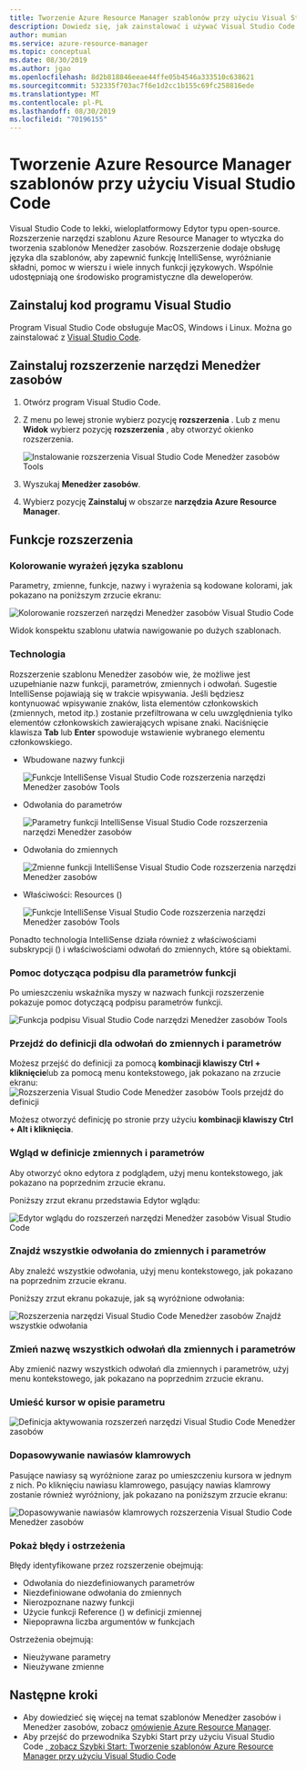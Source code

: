 ```yaml
---
title: Tworzenie Azure Resource Manager szablonów przy użyciu Visual Studio Code
description: Dowiedz się, jak zainstalować i używać Visual Studio Code i rozszerzenia narzędzi Azure Resource Manager.
author: mumian
ms.service: azure-resource-manager
ms.topic: conceptual
ms.date: 08/30/2019
ms.author: jgao
ms.openlocfilehash: 8d2b818846eeae44ffe05b4546a333510c638621
ms.sourcegitcommit: 532335f703ac7f6e1d2cc1b155c69fc258816ede
ms.translationtype: MT
ms.contentlocale: pl-PL
ms.lasthandoff: 08/30/2019
ms.locfileid: "70196155"
---
```

# <a name="use-visual-studio-code-to-create-azure-resource-manager-templates"></a>Tworzenie Azure Resource Manager szablonów przy użyciu Visual Studio Code

Visual Studio Code to lekki, wieloplatformowy Edytor typu open-source. Rozszerzenie narzędzi szablonu Azure Resource Manager to wtyczka do tworzenia szablonów Menedżer zasobów. Rozszerzenie dodaje obsługę języka dla szablonów, aby zapewnić funkcję IntelliSense, wyróżnianie składni, pomoc w wierszu i wiele innych funkcji językowych. Wspólnie udostępniają one środowisko programistyczne dla deweloperów.

## <a name="install-visual-studio-code"></a>Zainstaluj kod programu Visual Studio

Program Visual Studio Code obsługuje MacOS, Windows i Linux.  Można go zainstalować z [Visual Studio Code](https://code.visualstudio.com/).

## <a name="install-resource-manager-tools-extension"></a>Zainstaluj rozszerzenie narzędzi Menedżer zasobów

1. Otwórz program Visual Studio Code.
1. Z menu po lewej stronie wybierz pozycję **rozszerzenia** . Lub z menu **Widok** wybierz pozycję **rozszerzenia** , aby otworzyć okienko rozszerzenia.

    ![Instalowanie rozszerzenia Visual Studio Code Menedżer zasobów Tools](./media/resource-manager-tools-vs-code/resource-manager-visual-studio-code-tools-extension.png)
1. Wyszukaj **Menedżer zasobów**.
1. Wybierz pozycję **Zainstaluj** w obszarze **narzędzia Azure Resource Manager**.

## <a name="the-extension-features"></a>Funkcje rozszerzenia

### <a name="colorization-for-template-language-expressions"></a>Kolorowanie wyrażeń języka szablonu

Parametry, zmienne, funkcje, nazwy i wyrażenia są kodowane kolorami, jak pokazano na poniższym zrzucie ekranu:

![Kolorowanie rozszerzeń narzędzi Menedżer zasobów Visual Studio Code](./media/resource-manager-tools-vs-code/resource-manager-tools-extension-colorization.png)

Widok konspektu szablonu ułatwia nawigowanie po dużych szablonach.

### <a name="intellisense"></a>Technologia

Rozszerzenie szablonu Menedżer zasobów wie, że możliwe jest uzupełnianie nazw funkcji, parametrów, zmiennych i odwołań. Sugestie IntelliSense pojawiają się w trakcie wpisywania. Jeśli będziesz kontynuować wpisywanie znaków, lista elementów członkowskich (zmiennych, metod itp.) zostanie przefiltrowana w celu uwzględnienia tylko elementów członkowskich zawierających wpisane znaki. Naciśnięcie klawisza **Tab** lub **Enter** spowoduje wstawienie wybranego elementu członkowskiego.

- Wbudowane nazwy funkcji

    ![Funkcje IntelliSense Visual Studio Code rozszerzenia narzędzi Menedżer zasobów Tools](./media/resource-manager-tools-vs-code/resource-manager-tools-extension-intellisense-functions.png)

- Odwołania do parametrów

    ![Parametry funkcji IntelliSense Visual Studio Code rozszerzenia narzędzi Menedżer zasobów](./media/resource-manager-tools-vs-code/resource-manager-tools-extension-intellisense-parameters.png)

- Odwołania do zmiennych

    ![Zmienne funkcji IntelliSense Visual Studio Code rozszerzenia narzędzi Menedżer zasobów](./media/resource-manager-tools-vs-code/resource-manager-tools-extension-intellisense-variables.png)

- Właściwości: Resources ()

    ![Funkcje IntelliSense Visual Studio Code rozszerzenia narzędzi Menedżer zasobów Tools](./media/resource-manager-tools-vs-code/resource-manager-tools-extension-intellisense-resourcegroup.png)

Ponadto technologia IntelliSense działa również z właściwościami subskrypcji () i właściwościami odwołań do zmiennych, które są obiektami.

### <a name="signature-help-for-function-parameters"></a>Pomoc dotycząca podpisu dla parametrów funkcji

Po umieszczeniu wskaźnika myszy w nazwach funkcji rozszerzenie pokazuje pomoc dotyczącą podpisu parametrów funkcji.

![Funkcja podpisu Visual Studio Code narzędzi Menedżer zasobów Tools](./media/resource-manager-tools-vs-code/resource-manager-tools-extension-signature-function.png)

### <a name="go-to-definition-for-variable-and-parameter-references"></a>Przejdź do definicji dla odwołań do zmiennych i parametrów

Możesz przejść do definicji za pomocą **kombinacji klawiszy Ctrl + kliknięcie**lub za pomocą menu kontekstowego, jak pokazano na zrzucie ekranu: ![Rozszerzenia Visual Studio Code Menedżer zasobów Tools przejdź do definicji](./media/resource-manager-tools-vs-code/resource-manager-tools-extension-context-menu.png)

Możesz otworzyć definicję po stronie przy użyciu **kombinacji klawiszy Ctrl + Alt i kliknięcia**.

### <a name="peek-for-variable-and-parameter-definitions"></a>Wgląd w definicje zmiennych i parametrów

Aby otworzyć okno edytora z podglądem, użyj menu kontekstowego, jak pokazano na poprzednim zrzucie ekranu.

Poniższy zrzut ekranu przedstawia Edytor wglądu:

![Edytor wglądu do rozszerzeń narzędzi Menedżer zasobów Visual Studio Code](./media/resource-manager-tools-vs-code/resource-manager-tools-extension-peek-editor.png)

### <a name="find-all-references-for-variables-and-parameters"></a>Znajdź wszystkie odwołania do zmiennych i parametrów

Aby znaleźć wszystkie odwołania, użyj menu kontekstowego, jak pokazano na poprzednim zrzucie ekranu.

Poniższy zrzut ekranu pokazuje, jak są wyróżnione odwołania:

![Rozszerzenia narzędzi Visual Studio Code Menedżer zasobów Znajdź wszystkie odwołania](./media/resource-manager-tools-vs-code/resource-manager-tools-extension-find-all-references.png)

### <a name="rename-all-references-for-variables-and-parameters"></a>Zmień nazwę wszystkich odwołań dla zmiennych i parametrów

Aby zmienić nazwy wszystkich odwołań dla zmiennych i parametrów, użyj menu kontekstowego, jak pokazano na poprzednim zrzucie ekranu.

### <a name="hover-for-parameter-description"></a>Umieść kursor w opisie parametru

![Definicja aktywowania rozszerzeń narzędzi Visual Studio Code Menedżer zasobów](./media/resource-manager-tools-vs-code/resource-manager-tools-extension-hover-parameters.png)

### <a name="brace-matching"></a>Dopasowywanie nawiasów klamrowych

Pasujące nawiasy są wyróżnione zaraz po umieszczeniu kursora w jednym z nich. Po kliknięciu nawiasu klamrowego, pasujący nawias klamrowy zostanie również wyróżniony, jak pokazano na poniższym zrzucie ekranu:

![Dopasowywanie nawiasów klamrowych rozszerzenia Visual Studio Code Menedżer zasobów](./media/resource-manager-tools-vs-code/resource-manager-tools-extension-brace-matching.png)

### <a name="show-errors-and-warnings"></a>Pokaż błędy i ostrzeżenia

Błędy identyfikowane przez rozszerzenie obejmują:

- Odwołania do niezdefiniowanych parametrów
- Niezdefiniowane odwołania do zmiennych
- Nierozpoznane nazwy funkcji
- Użycie funkcji Reference () w definicji zmiennej
- Niepoprawna liczba argumentów w funkcjach

Ostrzeżenia obejmują:

- Nieużywane parametry
- Nieużywane zmienne

## <a name="next-steps"></a>Następne kroki

- Aby dowiedzieć się więcej na temat szablonów Menedżer zasobów i Menedżer zasobów, zobacz [omówienie Azure Resource Manager](./resource-group-overview.md).
- Aby przejść do przewodnika Szybki Start przy użyciu Visual Studio Code [, zobacz Szybki Start: Tworzenie szablonów Azure Resource Manager przy użyciu Visual Studio Code](./resource-manager-quickstart-create-templates-use-visual-studio-code.md)
